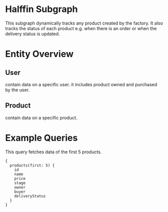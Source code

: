 # Halffin Subgraph

This subgraph dynamically tracks any product created by the factory. It also tracks the status of each product e.g. when there is an order or when the delivery status is updated.

# Entity Overview

## User

contain data on a specific user. it includes product owned and purchased by the user.

## Product

contain data on a specific product.

# Example Queries

This query fetches data of the first 5 products.

```gql
{
  products(first: 5) {
    id
    name
    price
    stage
    owner
    buyer
    deliveryStatus
  }
}
```
